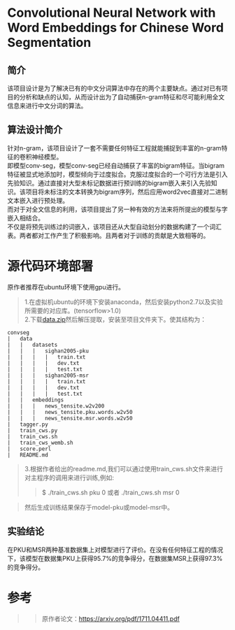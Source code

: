 Convolutional Neural Network with Word Embeddings for Chinese Word Segmentation
====
简介
---
该项目设计是为了解决已有的中文分词算法中存在的两个主要缺点。通过对已有项目的分析和缺点的认知，从而设计出为了自动捕获n-gram特征和尽可能利用全文信息来进行中文分词的算法。


算法设计简介
---
针对n-gram，该项目设计了一套不需要任何特征工程就能捕捉到丰富的n-gram特征的卷积神经模型。  
即模型conv-seg，模型conv-seg已经自动捕获了丰富的bigram特征。当bigram特征被显式地添加时，模型倾向于过度拟合。克服过度拟合的一个可行方法是引入先验知识。通过直接对大型未标记数据进行预训练的bigram嵌入来引入先验知识。该项目将未标注的文本转换为bigram序列，然后应用word2vec直接对二进制文本嵌入进行预处理。  
而对于对全文信息的利用，该项目提出了另一种有效的方法来将所提出的模型与字嵌入相结合。  
不仅是将预先训练过的词嵌入，该项目还从大型自动划分的数据构建了一个词汇表。两者都对工作产生了积极影响。且两者对于训练的贡献是大致相等的。



**源代码环境部署**
===
原作者推荐在ubuntu环境下使用gpu进行。


>1.在虚拟机ubuntu的环境下安装anaconda，然后安装python2.7以及实验所需要的对应库。(tensorflow>1.0)    
>2.下载[data.zip](https://drive.google.com/open?id=0B-f0oKMQIe6sQVNxeE9JeUJfQ0k)然后解压提取，安装至项目文件夹下。使其结构为：  
>>
	convseg
	|	data
	|	|	datasets
	|	|	|	sighan2005-pku
	|	|	|	|	train.txt
	|	|	|	|	dev.txt
	|	|	|	|	test.txt
	|	|	|	sighan2005-msr
	|	|	|	|	train.txt
	|	|	|	|	dev.txt
	|	|	|	|	test.txt
	|	|	embeddings
	|	|	|	news_tensite.w2v200
	|	|	|	news_tensite.pku.words.w2v50
	|	|	|	news_tensite.msr.words.w2v50
	|	tagger.py
	|	train_cws.py
	|	train_cws.sh
	|	train_cws_wemb.sh
	|	score.perl
	|	README.md
  
>3.根据作者给出的readme.md,我们可以通过使用train_cws.sh文件来进行对主程序的调用来进行训练,例如:
>>$ ./train_cws.sh pku 0 或者 ./train_cws.sh msr 0  

>然后生成训练结果保存于model-pku或model-msr中。  

实验结论
---
在PKU和MSR两种基准数据集上对模型进行了评价。在没有任何特征工程的情况下，该模型在数据集PKU上获得95.7%的竞争得分，在数据集MSR上获得97.3%的竞争得分。

<h2>

参考
====
>>原作者论文：https://arxiv.org/pdf/1711.04411.pdf
